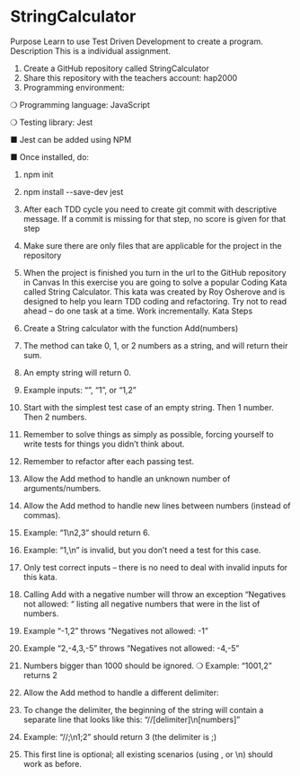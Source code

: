 # StringCalculator
Purpose
Learn to use Test Driven Development to create a program.
Description
This is a individual assignment.
1. Create a GitHub repository called StringCalculator
2. Share this repository with the teachers account: hap2000
3. Programming environment:

❍ Programming language: JavaScript

❍ Testing library: Jest

■ Jest can be added using NPM

■ Once installed, do:

1. npm init
2. npm install --save-dev jest
4. After each TDD cycle you need to create git commit with descriptive message. If a commit is
missing for that step, no score is given for that step
5. Make sure there are only files that are applicable for the project in the repository
6. When the project is finished you turn in the url to the GitHub repository in Canvas
In this exercise you are going to solve a popular Coding Kata called String Calculator. This kata was created by Roy Osherove and is designed to help you learn TDD coding and refactoring.
Try not to read ahead – do one task at a time. Work incrementally.
Kata Steps
1. Create a String calculator with the function Add(numbers)
1. The method can take 0, 1, or 2 numbers as a string, and will return their sum.
2. An empty string will return 0.
3. Example inputs: “”, “1”, or “1,2”
4. Start with the simplest test case of an empty string. Then 1 number. Then 2 numbers.
5. Remember to solve things as simply as possible, forcing yourself to write tests for things you
didn’t think about.
6. Remember to refactor after each passing test.
2. Allow the Add method to handle an unknown number of arguments/numbers.
3. Allow the Add method to handle new lines between numbers (instead of commas).
1. Example: “1\n2,3” should return 6.
2. Example: “1,\n” is invalid, but you don’t need a test for this case.
3. Only test correct inputs – there is no need to deal with invalid inputs for this kata.
4. Calling Add with a negative number will throw an exception “Negatives not allowed: “ listing all negative numbers that were in the list of numbers.
1. Example “-1,2” throws “Negatives not allowed: -1”
2. Example “2,-4,3,-5” throws “Negatives not allowed: -4,-5”
   
5. Numbers bigger than 1000 should be ignored.
❍ Example: “1001,2” returns 2
6. Allow the Add method to handle a different delimiter:
1. To change the delimiter, the beginning of the string will contain a separate line that looks like this: “//[delimiter]\n[numbers]”
2. Example: “//;\n1;2” should return 3 (the delimiter is ;)
3. This first line is optional; all existing scenarios (using , or \n) should work as before.

